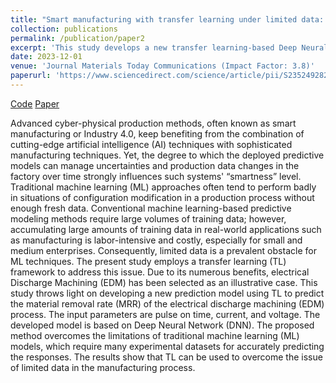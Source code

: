 ```yaml
---
title: "Smart manufacturing with transfer learning under limited data: Towards Data-Driven Intelligences"
collection: publications
permalink: /publication/paper2
excerpt: 'This study develops a new transfer learning-based Deep Neural Network model to predict the material removal rate in electrical discharge machining (EDM), overcoming the limitation of traditional machine learning methods that require large datasets.'
date: 2023-12-01
venue: 'Journal Materials Today Communications (Impact Factor: 3.8)'
paperurl: 'https://www.sciencedirect.com/science/article/pii/S2352492823020482?casa_token=kkH0x4jiMaQAAAAA:mbHjSxYQWzwxdDYDU_joU8yaDODeRocBjoOE9uhVTCsT0v2STBP2BaqHgj6Kp0OGs1uzbjbOTA'
---
```

[Code](https://github.com/aquib1011/TL_EDM)
[Paper](https://www.sciencedirect.com/science/article/pii/S2352492823020482?casa_token=kkH0x4jiMaQAAAAA:mbHjSxYQWzwxdDYDU_joU8yaDODeRocBjoOE9uhVTCsT0v2STBP2BaqHgj6Kp0OGs1uzbjbOTA)

Advanced cyber-physical production methods, often known as smart manufacturing or Industry 4.0, keep benefiting from the combination of cutting-edge artificial intelligence (AI) techniques with sophisticated manufacturing techniques. Yet, the degree to which the deployed predictive models can manage uncertainties and production data changes in the factory over time strongly influences such systems' “smartness” level. Traditional machine learning (ML) approaches often tend to perform badly in situations of configuration modification in a production process without enough fresh data. Conventional machine learning-based predictive modeling methods require large volumes of training data; however, accumulating large amounts of training data in real-world applications such as manufacturing is labor-intensive and costly, especially for small and medium enterprises. Consequently, limited data is a prevalent obstacle for ML techniques. The present study employs a transfer learning (TL) framework to address this issue. Due to its numerous benefits, electrical Discharge Machining (EDM) has been selected as an illustrative case. This study throws light on developing a new prediction model using TL to predict the material removal rate (MRR) of the electrical discharge machining (EDM) process. The input parameters are pulse on time, current, and voltage. The developed model is based on Deep Neural Network (DNN). The proposed method overcomes the limitations of traditional machine learning (ML) models, which require many experimental datasets for accurately predicting the responses. The results show that TL can be used to overcome the issue of limited data in the manufacturing process.

